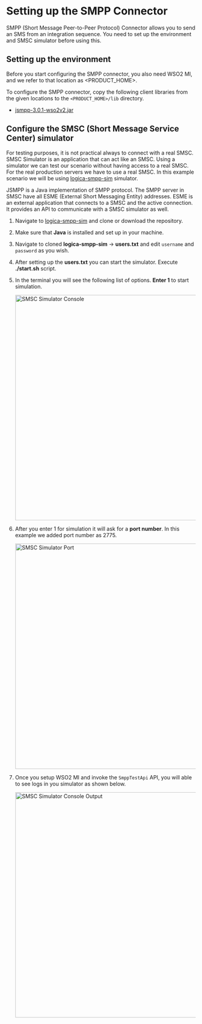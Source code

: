 # Setting up the SMPP Connector 

SMPP (Short Message Peer-to-Peer Protocol) Connector allows you to send an SMS from an integration sequence. You need to set up the environment and SMSC simulator before using this. 
 
## Setting up the environment

Before you start configuring the SMPP connector, you also need WSO2 MI, and we refer to that location as <PRODUCT_HOME>.

To configure the SMPP connector, copy the following client libraries from the given locations to the `<PRODUCT_HOME>/lib` directory.

* [jsmpp-3.0.1-wso2v2.jar](https://github.com/wso2/wso2-jsmpp/releases/download/3.0.0-wso2v3/jsmpp-3.0.0-wso2v3.jar)

## Configure the SMSC (Short Message Service Center) simulator

For testing purposes, it is not practical always to connect with a real SMSC. SMSC Simulator is an application that can act like an SMSC. Using a simulator we can test our scenario without having access to a real SMSC. For the real production servers we have to use a real SMSC. In this example scenario we will be using [logica-smpp-sim](https://github.com/smn/logica-smpp-sim) simulator. 

JSMPP is a Java implementation of SMPP protocol. The SMPP server in SMSC have all ESME (External Short Messaging Entity) addresses. ESME is an external application that connects to a SMSC and the active connection. It provides an API to communicate with a SMSC simulator as well.

1. Navigate to [logica-smpp-sim](https://github.com/smn/logica-smpp-sim) and clone or download the repository.

2. Make sure that **Java** is installed and set up in your machine.

3. Navigate to cloned **logica-smpp-sim** -> **users.txt** and edit `username` and `password` as you wish.

4. After setting up the **users.txt** you can start the simulator. Execute **./start.sh** script. 

5. In the terminal you will see the following list of options. **Enter 1** to start simulation. 
   
   <img src="{{base_path}}/assets/img/integrate/connectors/smpp-simulator.png" title="SMSC Simulator Console" width="600" alt="SMSC Simulator Console"/> 

6. After you enter 1 for simulation it will ask for a **port number**. In this example we added port number as 2775.

   <img src="{{base_path}}/assets/img/integrate/connectors/smpp-simulator-port.png" title="SMSC Simulator Port" width="600" alt="SMSC Simulator Port"/>
    
7. Once you setup WSO2 MI and invoke the `SmppTestApi` API, you will able to see logs in you simulator as shown below.
   
   <img src="{{base_path}}/assets/img/integrate/connectors/smpp-simulator-output.png" title="SMSC Simulator Console Output" width="600" alt="SMSC Simulator Console Output"/>